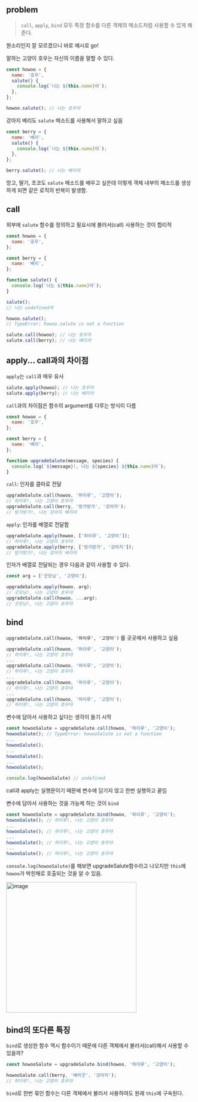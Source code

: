 ## problem

> `call`, `apply`, `bind` 모두 특정 함수를 다른 객체의 메소드처럼 사용할 수 있게 해준다.

뭔소리인지 잘 모르겠으니 바로 예시로 go!

말하는 고양이 호우는 자신의 이름을 말할 수 있다.

```js
const howoo = {
  name: '호우',
  salute() {
    console.log(`나는 ${this.name}야`);
  },
};

howoo.salute(); // 나는 호우야
```

강아지 베리도 `salute` 메소드를 사용해서 말하고 싶음

```js
const berry = {
  name: '베리',
  salute() {
    console.log(`나는 ${this.name}야`);
  },
};

berry.salute(); // 나는 베리야
```

망고, 딸기, 초코도 `salute` 메소드를 배우고 싶은데 이렇게 객체 내부의 메소드를 생성하게 되면 같은 로직의 반복이 발생함.

## call

외부에 `salute` 함수를 정의하고 필요시에 불러서(call) 사용하는 것이 합리적

```js
const howoo = {
  name: '호우',
};

const berry = {
  name: '베리',
};

function salute() {
  console.log(`나는 ${this.name}야`);
}

salute();
// 나는 undefined야

howoo.salute();
// TypeError: howoo.salute is not a function
```

```js
salute.call(howoo); // 나는 호우야
salute.call(berry); // 나는 베리야
```

## apply... call과의 차이점

`apply`는 `call`과 매우 유사

```js
salute.apply(howoo); // 나는 호우야
salute.apply(berry); // 나는 베리야
```

`call`과의 차이점은 함수의 argument를 다루는 방식이 다름

```js
const howoo = {
  name: '호우',
};

const berry = {
  name: '베리',
};

function upgradeSalute(message, species) {
  console.log(`${message}!, 나는 ${species} ${this.name}야`);
}
```

`call`: 인자를 콤마로 전달

```js
upgradeSalute.call(howoo, '하이루', '고양이');
// 하이루!, 나는 고양이 호우야
upgradeSalute.call(berry, '방가방가', '강아지');
// 방가방가!, 나는 강아지 베리야
```

`apply`: 인자를 배열로 전달함

```js
upgradeSalute.apply(howoo, ['하이루', '고양이']);
// 하이루!, 나는 고양이 호우야
upgradeSalute.apply(berry, ['방가방가', '강아지']);
// 방가방가!, 나는 강아지 베리야
```

인자가 배열로 전달되는 경우 다음과 같이 사용할 수 있다.

```js
const arg = ['굿모닝', '고양이'];

upgradeSalute.apply(howoo, arg);
// 굿모닝!, 나는 고양이 호우야
upgradeSalute.call(howoo, ...arg);
// 굿모닝!, 나는 고양이 호우야
```

## bind

`upgradeSalute.call(howoo, '하이루', '고양이')` 를 곳곳에서 사용하고 싶음

```js
upgradeSalute.call(howoo, '하이루', '고양이');
// 하이루!, 나는 고양이 호우야
...
upgradeSalute.call(howoo, '하이루', '고양이');
// 하이루!, 나는 고양이 호우야
...
upgradeSalute.call(howoo, '하이루', '고양이');
// 하이루!, 나는 고양이 호우야
...
upgradeSalute.call(howoo, '하이루', '고양이');
// 하이루!, 나는 고양이 호우야
```

변수에 담아서 사용하고 싶다는 생각이 들기 시작

```js
const howooSalute = upgradeSalute.call(howoo, '하이루', '고양이');
howooSalute(); // TypeError: howooSalute is not a function
...
howooSalute();
...
howooSalute();
...
howooSalute();

console.log(howooSalute) // undefined
```

call과 apply는 실행문이기 때문에 변수에 담기지 않고 한번 실행하고 끝임

변수에 담아서 사용하는 것을 가능케 하는 것이 `bind`

```js
const howooSalute = upgradeSalute.bind(howoo, '하이루', '고양이');
howooSalute(); // 하이루!, 나는 고양이 호우야
...
howooSalute(); // 하이루!, 나는 고양이 호우야
...
howooSalute(); // 하이루!, 나는 고양이 호우야
...
howooSalute(); // 하이루!, 나는 고양이 호우야
```

`console.log(howooSalute)`를 해보면 upgradeSalute함수라고 나오지만 `this`에 `howoo`가 박힌채로 호출되는 것을 알 수 있음.

<img width="348" alt="image" src="https://github.com/Fastcampus-Final-Team3/jober-frontend/assets/87072568/7e674aca-2f68-41d4-9902-ea2ff9cad646">

## bind의 또다른 특징

`bind`로 생성한 함수 역시 함수이기 때문에 다른 객체에서 불러서(call)해서 사용할 수 있을까?

```js
const howooSalute = upgradeSalute.bind(howoo, '하이루', '고양이');

howooSalute.call(berry, '베리굿', '강아지');
// 하이루!, 나는 고양이 호우야
```

`bind`로 한번 묶인 함수는 다른 객체에서 불러서 사용하여도 원래 `this`에 구속된다.
